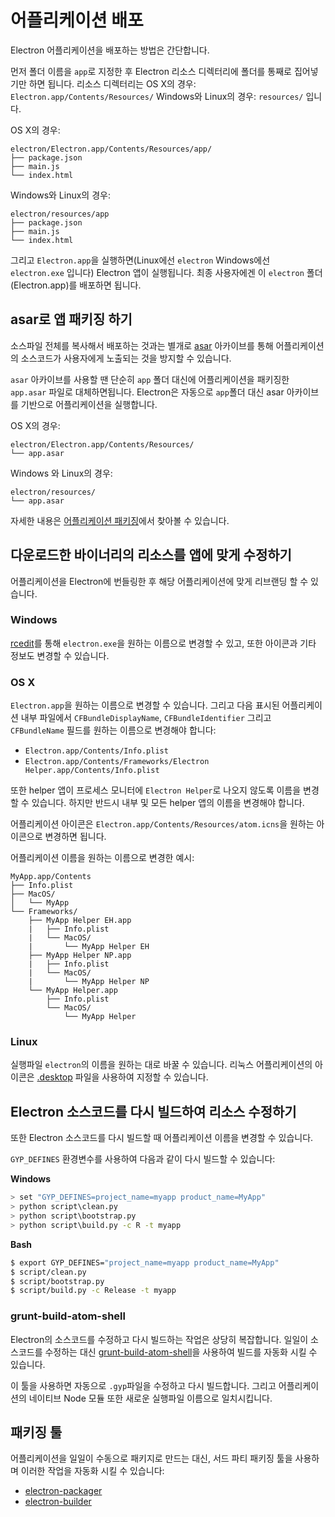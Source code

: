 # 어플리케이션 배포

Electron 어플리케이션을 배포하는 방법은 간단합니다.

먼저 폴더 이름을 `app`로 지정한 후 Electron 리소스 디렉터리에 폴더를 통째로 집어넣기만
하면 됩니다. 리소스 디렉터리는 OS X의 경우: `Electron.app/Contents/Resources/`
Windows와 Linux의 경우: `resources/` 입니다.

OS X의 경우:

```text
electron/Electron.app/Contents/Resources/app/
├── package.json
├── main.js
└── index.html
```

Windows와 Linux의 경우:

```text
electron/resources/app
├── package.json
├── main.js
└── index.html
```

그리고 `Electron.app`을 실행하면(Linux에선 `electron` Windows에선 `electron.exe`
입니다) Electron 앱이 실행됩니다. 최종 사용자에겐 이 `electron` 폴더(Electron.app)를
배포하면 됩니다.

## asar로 앱 패키징 하기

소스파일 전체를 복사해서 배포하는 것과는 별개로 [asar](https://github.com/atom/asar)
아카이브를 통해 어플리케이션의 소스코드가 사용자에게 노출되는 것을 방지할 수 있습니다.

`asar` 아카이브를 사용할 땐 단순히 `app` 폴더 대신에 어플리케이션을 패키징한
`app.asar` 파일로 대체하면됩니다. Electron은 자동으로 `app`폴더 대신 asar 아카이브를
기반으로 어플리케이션을 실행합니다.

OS X의 경우:

```text
electron/Electron.app/Contents/Resources/
└── app.asar
```

Windows 와 Linux의 경우:

```text
electron/resources/
└── app.asar
```

자세한 내용은 [어플리케이션 패키징](application-packaging.md)에서 찾아볼 수 있습니다.

## 다운로드한 바이너리의 리소스를 앱에 맞게 수정하기

어플리케이션을 Electron에 번들링한 후 해당 어플리케이션에 맞게 리브랜딩 할 수 있습니다.

### Windows

[rcedit](https://github.com/atom/rcedit)를 통해 `electron.exe`을 원하는 이름으로
변경할 수 있고, 또한 아이콘과 기타 정보도 변경할 수 있습니다.

### OS X

`Electron.app`을 원하는 이름으로 변경할 수 있습니다. 그리고 다음 표시된 어플리케이션
내부 파일에서 `CFBundleDisplayName`, `CFBundleIdentifier` 그리고 `CFBundleName`
필드를 원하는 이름으로 변경해야 합니다:

* `Electron.app/Contents/Info.plist`
* `Electron.app/Contents/Frameworks/Electron Helper.app/Contents/Info.plist`

또한 helper 앱이 프로세스 모니터에 `Electron Helper`로 나오지 않도록 이름을
변경할 수 있습니다. 하지만 반드시 내부 및 모든 helper 앱의 이름을 변경해야 합니다.

어플리케이션 아이콘은 `Electron.app/Contents/Resources/atom.icns`을 원하는
아이콘으로 변경하면 됩니다.

어플리케이션 이름을 원하는 이름으로 변경한 예시:

```
MyApp.app/Contents
├── Info.plist
├── MacOS/
│   └── MyApp
└── Frameworks/
    ├── MyApp Helper EH.app
    |   ├── Info.plist
    |   └── MacOS/
    |       └── MyApp Helper EH
    ├── MyApp Helper NP.app
    |   ├── Info.plist
    |   └── MacOS/
    |       └── MyApp Helper NP
    └── MyApp Helper.app
        ├── Info.plist
        └── MacOS/
            └── MyApp Helper
```

### Linux

실행파일 `electron`의 이름을 원하는 대로 바꿀 수 있습니다. 리눅스 어플리케이션의
아이콘은 [.desktop](https://developer.gnome.org/integration-guide/stable/desktop-files.html.en)
파일을 사용하여 지정할 수 있습니다.

## Electron 소스코드를 다시 빌드하여 리소스 수정하기

또한 Electron 소스코드를 다시 빌드할 때 어플리케이션 이름을 변경할 수 있습니다.

`GYP_DEFINES` 환경변수를 사용하여 다음과 같이 다시 빌드할 수 있습니다:

__Windows__

```bash
> set "GYP_DEFINES=project_name=myapp product_name=MyApp"
> python script\clean.py
> python script\bootstrap.py
> python script\build.py -c R -t myapp
```

__Bash__

```bash
$ export GYP_DEFINES="project_name=myapp product_name=MyApp"
$ script/clean.py
$ script/bootstrap.py
$ script/build.py -c Release -t myapp
```

### grunt-build-atom-shell

Electron의 소스코드를 수정하고 다시 빌드하는 작업은 상당히 복잡합니다. 일일이
소스코드를 수정하는 대신 [grunt-build-atom-shell](https://github.com/paulcbetts/grunt-build-atom-shell)을
사용하여 빌드를 자동화 시킬 수 있습니다.

이 툴을 사용하면 자동으로 `.gyp`파일을 수정하고 다시 빌드합니다. 그리고 어플리케이션의
네이티브 Node 모듈 또한 새로운 실행파일 이름으로 일치시킵니다.

## 패키징 툴

어플리케이션을 일일이 수동으로 패키지로 만드는 대신, 서드 파티 패키징 툴을 사용하며
이러한 작업을 자동화 시킬 수 있습니다:

* [electron-packager](https://github.com/maxogden/electron-packager)
* [electron-builder](https://github.com/loopline-systems/electron-builder)
